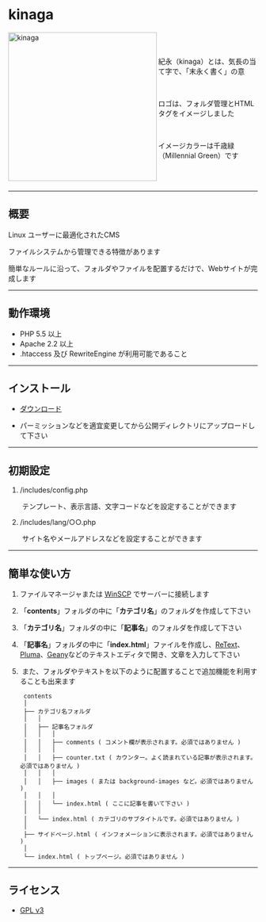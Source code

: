# kinaga
<img src="https://user-images.githubusercontent.com/25574701/37443256-5780494c-284e-11e8-9ea1-aedb8b40ceb9.png" alt="kinaga" width="300" align="left">
<br>

<br>

紀永（kinaga）とは、気長の当て字で、「末永く書く」の意

<br>

ロゴは、フォルダ管理とHTMLタグをイメージしました

<br>

イメージカラーは千歳緑（Millennial Green）です


<br>

<br>

---


## 概要

Linux ユーザーに最適化されたCMS

ファイルシステムから管理できる特徴があります

簡単なルールに沿って、フォルダやファイルを配置するだけで、Webサイトが完成します

---

## 動作環境

- PHP 5.5 以上
- Apache 2.2 以上
- .htaccess 及び RewriteEngine が利用可能であること

---

## インストール

- [ダウンロード](https://github.com/KinagaCMS/KinagaCMS/releases)

- パーミッションなどを適宜変更してから公開ディレクトリにアップロードして下さい

---

## 初期設定

1.  /includes/config.php

　　テンプレート、表示言語、文字コードなどを設定することができます

2.  /includes/lang/○○.php

　　サイト名やメールアドレスなどを設定することができます

---

## 簡単な使い方

1.  ファイルマネージャまたは [WinSCP](https://winscp.net/) でサーバーに接続します
2.  「**contents**」フォルダの中に「**カテゴリ名**」のフォルダを作成して下さい
3.  「**カテゴリ名**」フォルダの中に「**記事名**」のフォルダを作成して下さい
4.  「**記事名**」フォルダの中に「**index.html**」ファイルを作成し、[ReText](https://github.com/retext-project/retext)、[Pluma](https://github.com/mate-desktop/pluma)、[Geany](https://github.com/geany/geany/)などのテキストエディタで開き、文章を入力して下さい
5.  また、フォルダやテキストを以下のように配置することで追加機能を利用することも出来ます


		contents
		│
		├── カテゴリ名フォルダ
		│	│
		│	├── 記事名フォルダ
		│	│	│
		│	│	├── comments ( コメント欄が表示されます。必須ではありません )
		│	│	│
		│	│	├── counter.txt ( カウンター。よく読まれている記事が表示されます。必須ではありません )
		│	│	│
		│	│	├── images ( または background-images など。必須ではありません )
		│	│	│
		│	│	└── index.html ( ここに記事を書いて下さい )
		│	│
		│	└── index.html ( カテゴリのサブタイトルです。必須ではありません )
		│
		├── サイドページ.html ( インフォメーションに表示されます。必須ではありません )
		│
		└── index.html ( トップページ。必須ではありません )
---

## ライセンス
-  [GPL v3](https://github.com/KinagaCMS/KinagaCMS/blob/master/LICENSE)
